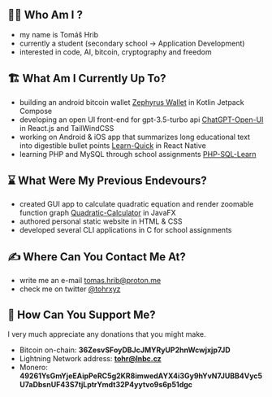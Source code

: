 ## 🧑‍💻 Who Am I ?
 - my name is Tomáš Hrib
 - currently a student (secondary school -> Application Development)
 - interested in code, AI, bitcoin, cryptography and freedom
 
## 🏗️ What Am I Currently Up To?
 - building an android bitcoin wallet [Zephyrus Wallet](https://github.com/tohrxyz/zephyrus-wallet/) in Kotlin Jetpack Compose
 - developing an open UI front-end for gpt-3.5-turbo api [ChatGPT-Open-UI](https://github.com/tohrxyz/chatgpt-open-ui/) in React.js and TailWindCSS
 - working on Android & iOS app that summarizes long educational text into digestible bullet points [Learn-Quick](https://github.com/tohrxyz/learn-quick/) in React Native
 - learning PHP and MySQL through school assignments [PHP-SQL-Learn](https://github.com/tohrxyz/php-sql-learn/)

## ⌛ What Were My Previous Endevours?
 - created GUI app to calculate quadratic equation and render zoomable function graph [Quadratic-Calculator](https://github.com/tohrxyz/quadratic-calculator) in JavaFX
 - authored personal static website in HTML & CSS
 - developed several CLI applications in C for school assignments

## ✍️ Where Can You Contact Me At?
 - write me an e-mail tomas.hrib@proton.me
 - check me on twitter [@tohrxyz](https://twitter.com/tohrxyz)

## 💸 How Can You Support Me?
I very much appreciate any donations that you might make.
  - Bitcoin on-chain: <strong> 36ZesvSFoyDBJcJMYRyUP2hnWcwjxjp7JD </strong>
  - Lightning Network address: <strong> tohr@lnbc.cz </strong>
  - Monero: <strong> 49261YsGmYjeEAipPeRC5g2KR8imwedAYX4i3Gy9hYvN7JUBB4Vyc5U7aDbsnUF43S7tjLptrYmdt32P4yytvo9s6p51dgc </strong>
<!---
tomashrib/tomashrib is a ✨ special ✨ repository because its `README.md` (this file) appears on your GitHub profile.
You can click the Preview link to take a look at your changes.
--->
